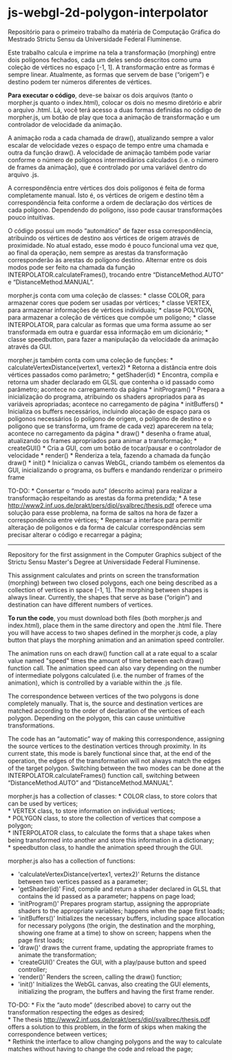 # js-webgl-2d-polygon-interpolator

Repositório para o primeiro trabalho da matéria de Computação Gráfica do Mestrado Strictu Sensu da Universidade Federal Fluminense.
 
Este trabalho calcula e imprime na tela a transformação (morphing) entre dois polígonos fechados, cada um deles sendo descritos como uma coleção de vértices no espaço [-1, 1]. A transformação entre as formas é sempre linear. Atualmente, as formas que servem de base (“origem”) e destino podem ter números diferentes de vértices.
 
**Para executar o código**, deve-se baixar os dois arquivos (tanto o morpher.js quanto o index.html), colocar os dois no mesmo diretório e abrir o arquivo .html. Lá, você terá acesso a duas formas definidas no código de morpher.js, um botão de play que toca a animação de transformação e um controlador de velocidade da animação.
 
A animação roda a cada chamada de draw(), atualizando sempre a valor escalar de velocidade vezes o espaço de tempo entre uma chamada e outra da função draw(). A velocidade de animação também pode variar conforme o número de polígonos intermediários calculados (i.e. o número de frames da animação), que é controlado por uma variável dentro do arquivo .js.
 
A correspondência entre vértices dos dois polígonos é feita de forma completamente manual. Isto é, os vértices de origem e destino têm a correspondência feita conforme a ordem de declaração dos vértices de cada polígono. Dependendo do polígono, isso pode causar transformações pouco intuitivas. 
 
O código possui um modo “automático” de fazer essa correspondência, atribuindo os vértices de destino aos vértices de origem através de proximidade. No atual estado, esse modo é pouco funcional uma vez que, ao final da operação, nem sempre as arestas da transformação corresponderão às arestas do polígono destino. Alternar entre os dois modos pode ser feito na chamada da função INTERPOLATOR.calculateFrames(), trocando entre “DistanceMethod.AUTO” e “DistanceMethod.MANUAL”.
 
morpher.js conta com uma coleção de classes:
    * classe COLOR, para armazenar cores que podem ser usadas por vértices;
    * classe VERTEX, para armazenar informações de vértices individuais;
    * classe POLYGON, para armazenar a coleção de vértices que compõe um polígono;
    * classe INTERPOLATOR, para calcular as formas que uma forma assume ao ser transformada em outra e guardar essa informação em um dicionário;
    * classe speedbutton, para fazer a manipulação da velocidade da animação através da GUI.
 
morpher.js também conta com uma coleção de funções:
    * calculateVertexDistance(vertex1, vertex2)
        * Retorna a distância entre dois vértices passados como parâmetro;
    * getShader(id)
        * Encontra, compila e retorna um shader declarado em GLSL que contenha o id passado como parâmetro; acontece no carregamento da página
    * initProgram()
        * Prepara a inicialização do programa, atribuindo os shaders apropriados para as variáveis apropriadas; acontece no carregamento de página
    * initBuffers()
        * Inicializa os buffers necessários, incluindo alocação de espaço para os polígonos necessários (o polígono de origem, o polígono de destino e o polígono que se transforma, um frame de cada vez) aparecerem na tela; acontece no carregamento da página
    * draw()
        * desenha o frame atual, atualizando os frames apropriados para animar a transformação;
    * createGUI()
        * Cria a GUI, com um botão de tocar/pausar e o controlador de velocidade
    * render()
        * Renderiza a tela, fazendo a chamada da função draw()
    * init()
        * Inicializa o canvas WebGL, criando também os elementos da GUI, inicializando o programa, os buffers e mandando renderizar o primeiro frame
 
TO-DO:
    * Consertar o “modo auto” (descrito acima) para realizar a transformação respeitando as arestas da forma pretendida;
        * A tese http://www2.inf.uos.de/prakt/pers/dipl/svalbrec/thesis.pdf oferece uma solução para esse problema, na forma de saltos na hora de fazer a correspondência entre vértices;
    * Repensar a interface para permitir alteração de polígonos e da forma de calcular correspondências sem precisar alterar o código e recarregar a página;

***

Repository for the first assignment in the Computer Graphics subject of the Strictu Sensu Master's Degree at Universidade Federal Fluminense.
 
This assignment calculates and prints on screen the transformation (morphing) between two closed polygons, each one being described as a collection of vertices in space [-1, 1]. The morphing between shapes is always linear. Currently, the shapes that serve as base (“origin”) and destination can have different numbers of vertices.  
 
**To run the code**, you must download both files (both morpher.js and index.html), place them in the same directory and open the .html file. There you will have access to two shapes defined in the morpher.js code, a play button that plays the morphing animation and an animation speed controller.  
 
The animation runs on each draw() function call at a rate equal to a scalar value named "speed" times the amount of time between each draw() function call. The animation speed can also vary depending on the number of intermediate polygons calculated (i.e. the number of frames of the animation), which is controlled by a variable within the .js file.  
 
The correspondence between vertices of the two polygons is done completely manually. That is, the source and destination vertices are matched according to the order of declaration of the vertices of each polygon. Depending on the polygon, this can cause unintuitive transformations.  
 
The code has an “automatic” way of making this correspondence, assigning the source vertices to the destination vertices through proximity. In its current state, this mode is barely functional since that, at the end of the operation, the edges of the transformation will not always match the edges of the target polygon. Switching between the two modes can be done at the INTERPOLATOR.calculateFrames() function call, switching between “DistanceMethod.AUTO” and “DistanceMethod.MANUAL”.  
 
morpher.js has a collection of classes:
    * COLOR class, to store colors that can be used by vertices;  
    * VERTEX class, to store information on individual vertices;  
    * POLYGON class, to store the collection of vertices that compose a polygon;  
    * INTERPOLATOR class, to calculate the forms that a shape takes when being transformed into another and store this information in a dictionary;  
    * speedbutton class, to handle the animation speed through the GUI.  
 
morpher.js also has a collection of functions:

* 'calculateVertexDistance(vertex1, vertex2)' Returns the distance between two vertices passed as a parameter;  
* 'getShader(id)' Find, compile and return a shader declared in GLSL that contains the id passed as a parameter; happens on page load;  
* 'initProgram()' Prepares program startup, assigning the appropriate shaders to the appropriate variables; happens when the page first loads;  
* 'initBuffers()' Initializes the necessary buffers, including space allocation for necessary polygons (the origin, the destination and the morphing, showing one frame at a time) to show on screen; happens when the page first loads;  
* 'draw()' draws the current frame, updating the appropriate frames to animate the transformation;  
* 'createGUI()' Creates the GUI, with a play/pause button and speed controller;  
* 'render()' Renders the screen, calling the draw() function;  
* 'init()' Initializes the WebGL canvas, also creating the GUI elements, initializing the program, the buffers and having the first frame render.  
 
TO-DO:
    * Fix the “auto mode” (described above) to carry out the transformation respecting the edges as desired;  
        * The thesis http://www2.inf.uos.de/prakt/pers/dipl/svalbrec/thesis.pdf offers a solution to this problem, in the form of skips when making the correspondence between vertices;  
    * Rethink the interface to allow changing polygons and the way to calculate matches without having to change the code and reload the page;   
